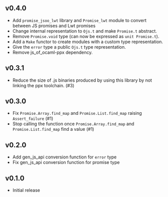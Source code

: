 ## v0.4.0

- Add `promise_jsoo_lwt` library and `Promise_lwt` module to convert between JS
  promises and Lwt promises
- Change internal representation to `Ojs.t` and make `Promise.t` abstract.
- Remove `Promise.void` type (can now be expressed as `unit Promise.t`).
- Add a `Make` functor to create modules with a custom type representation.
- Give the `error` type a public `Ojs.t` type representation.
- Remove js_of_ocaml-ppx dependency.

## v0.3.1

- Reduce the size of .js binaries produced by using this library by not linking
  the ppx toolchain. (#3)

## v0.3.0

- Fix `Promise.Array.find_map` and `Promise.List.find_map` raising
  `Assert_failure` (#1)
- Stop calling the function once `Promise.Array.find_map` and
  `Promise.List.find_map` find a value (#1)

## v0.2.0

- Add gen_js_api conversion function for `error` type
- Fix gen_js_api conversion function for promise type

## v0.1.0

- Initial release
